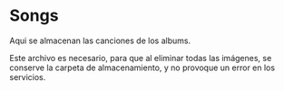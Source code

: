 # Songs

Aqui se almacenan las canciones de los albums.

Este archivo es necesario, para que al eliminar todas las imágenes, se conserve la carpeta de almacenamiento, y no provoque un error en los servicios.

